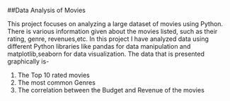 ##Data Analysis of Movies

This project focuses on analyzing a large dataset of movies using Python. There is various information given about the movies listed, such as their rating, genre, revenues,etc.
In this project I have analyzed data using different Python libraries like pandas for data manipulation and matplotlib,seaborn for data visualization. 
The data that is presented graphically is-
 1) The Top 10 rated movies
 2) The most common Genres
 3) The correlation between the Budget and Revenue of the movies
